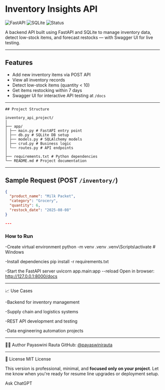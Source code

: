 # Inventory Insights API

![FastAPI](https://img.shields.io/badge/FastAPI-0.110+-green)
![SQLite](https://img.shields.io/badge/Database-SQLite-blue)
![Status](https://img.shields.io/badge/Status-Completed-brightgreen)

A backend API built using FastAPI and SQLite to manage inventory data, detect low-stock items, and forecast restocks — with Swagger UI for live testing.

---

##  Features

- Add new inventory items via POST API
- View all inventory records
- Detect low-stock items (quantity < 10)
- Get items restocking within 7 days
- Swagger UI for interactive API testing at `/docs`

---
```
## Project Structure

inventory_api_project/
│
├── app/
│ ├── main.py # FastAPI entry point
│ ├── db.py # SQLite DB setup
│ ├── models.py # SQLAlchemy models
│ ├── crud.py # Business logic
│ └── routes.py # API endpoints
│
├── requirements.txt # Python dependencies
└── README.md # Project documentation

```
---

## Sample Request (POST `/inventory/`)

```json
{
  "product_name": "Milk Packet",
  "category": "Grocery",
  "quantity": 6,
  "restock_date": "2025-08-08"
}

---
```
### How to Run

-Create virtual environment
python -m venv .venv
.venv\Scripts\activate     # Windows

-Install dependencies
pip install -r requirements.txt

-Start the FastAPI server
uvicorn app.main:app --reload
Open in browser:
http://127.0.0.1:8000/docs

---

📈 Use Cases

-Backend for inventory management

-Supply chain and logistics systems

-REST API development and testing

-Data engineering automation projects

---

👩‍💻 Author
Payaswini Rauta
GitHub: [@payaswinirauta](https://github.com/payaswinirauta)

---

📄 License
MIT License

This version is professional, minimal, and **focused only on your project**. Let me know when you're ready for resume line upgrades or deployment setup.








Ask ChatGPT
